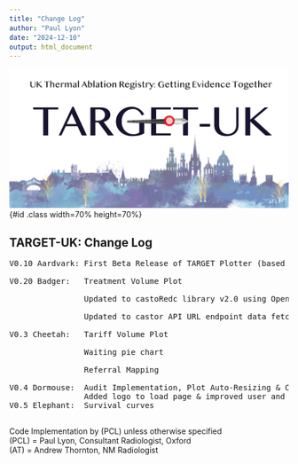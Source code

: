 ```yaml
---
title: "Change Log"
author: "Paul Lyon"
date: "2024-12-10"
output: html_document
---
```


![TARGET-UK](TARGETPlotterLogo.png){#id .class width=70% height=70%}

## TARGET-UK: Change Log
<pre>
V0.10 Aardvark: First Beta Release of TARGET Plotter (based on OxTAR Plotter)<br>
V0.20 Badger:   Treatment Volume Plot<br>
                Updated to castoRedc library v2.0 using OpenAPI to fix write<br>
                Updated to castor API URL endpoint data fetching with paging<br>
V0.3 Cheetah:   Tariff Volume Plot<br>
                Waiting pie chart<br>
                Referral Mapping<br>
V0.4 Dormouse:  Audit Implementation, Plot Auto-Resizing & Code Cleaning/Factoring (AT)
                Added logo to load page & improved user and password txt file security
V0.5 Elephant:  Survival curves

</pre>

Code Implementation by (PCL) unless otherwise specified<br>
(PCL) = Paul Lyon, Consultant Radiologist, Oxford<br>
(AT) = Andrew Thornton, NM Radiologist<br>
